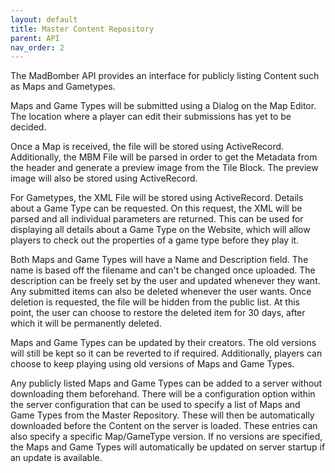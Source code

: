 ```yaml
---
layout: default
title: Master Content Repository
parent: API
nav_order: 2
---
```


The MadBomber API provides an interface for publicly listing Content such as Maps and Gametypes. 

Maps and Game Types will be submitted using a Dialog on the Map Editor. The location where a player can edit their submissions has yet to be decided.

Once a Map is received, the file will be stored using ActiveRecord. Additionally, the MBM File will be parsed in order to get the Metadata from the header and generate a preview image from the Tile Block. The preview image will also be stored using ActiveRecord.

For Gametypes, the XML File will be stored using ActiveRecord. Details about a Game Type can be requested. On this request, the XML will be parsed and all individual parameters are returned. This can be used for displaying all details about a Game Type on the Website, which will allow players to check out the properties of a game type before they play it.

Both Maps and Game Types will have a Name and Description field. The name is based off the filename and can't be changed once uploaded. The description can be freely set by the user and updated whenever they want. Any submitted items can also be deleted whenever the user wants. Once deletion is requested, the file will be hidden from the public list. At this point, the user can choose to restore the deleted item for 30 days, after which it will be permanently deleted.

Maps and Game Types can be updated by their creators. The old versions will still be kept so it can be reverted to if required. Additionally, players can choose to keep playing using old versions of Maps and Game Types.

Any publicly listed Maps and Game Types can be added to a server without downloading them beforehand. There will be a configuration option within the server configuration that can be used to specify a list of Maps and Game Types from the Master Repository. These will then be automatically downloaded before the Content on the server is loaded. These entries can also specify a specific Map/GameType version. If no versions are specified, the Maps and Game Types will automatically be updated on server startup if an update is available.